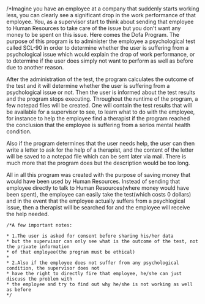 #
/*Imagine you have an employee at a company that suddenly starts working less, you can clearly see a significant drop in
the work performance of that employee. You, as a supervisor start to think about sending that employee to Human Resources 
to take care of the issue but you don't want any money to be spent on this issue. Here comes the Dofa Program. The purpose of this program is to administer the employee a psychological test called SCL-90 in order to determine whether the user 
is suffering from a psychological issue which would explain the drop of work performance, or to determine if the user does simply not want to perform as well as before due to another reason. 

After the administration of the test, the program calculates the outcome of the test and it will determine whether the user is suffering from a psychological issue or not. Then the user is informed about the test results and the program stops executing. Throughout the runtime of the program, a few notepad files will be created. One will contain the test results that will be available for a supervisor to see, to learn what to do with the employee, for instance to help the employee find a therapist if the program reached the conclusion that the employee is suffering from a serios mental health condition.

Also if the program determines that the user needs help, the user can then write a letter to ask for the help of a therapist, and the content of the letter will be saved to a notepad file which can be sent later via mail. There is much more that the program does but the description would be too long. 

All in all this program was created with the purpose of saving money that would have been used by Human Resources. Instead of sending that employee directly to talk to Human Resources(where money would have been spent), the employee can easily take the test(which costs 0 dollars) and in the event that the employee actually suffers from a psychlogical issue, then a therapist will be searched for and the employee will receive the help needed.

	/*A few important notes: 
	
	* 1.The user is asked for consent before sharing his/her data 
	* but the supervisor can only see what is the outcome of the test, not the private information
	* of that employee(the program must be ethical)
	* 
	* 2.Also if the employee does not suffer from any psychological condition, the supervisor does not
	* have the right to directly fire that employee, he/she can just discuss the problem with
	* the employee and try to find out why he/she is not working as well as before
	*/
